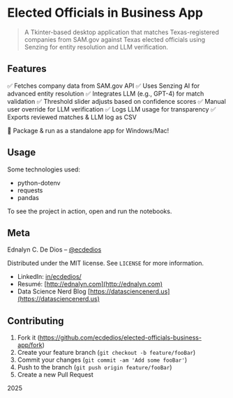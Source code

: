 # Elected Officials in Business App

> A Tkinter-based desktop application that matches Texas-registered companies from SAM.gov against Texas elected officials using Senzing for entity resolution and LLM verification.

## Features

✅ Fetches company data from SAM.gov API
✅ Uses Senzing AI for advanced entity resolution
✅ Integrates LLM (e.g., GPT-4) for match validation
✅ Threshold slider adjusts based on confidence scores
✅ Manual user override for LLM verification
✅ Logs LLM usage for transparency
✅ Exports reviewed matches & LLM log as CSV

🚀 Package & run as a standalone app for Windows/Mac!

## Usage

Some technologies used:

- python-dotenv
- requests
- pandas

To see the project in action, open and run the notebooks.

## Meta

Ednalyn C. De Dios – [@ecdedios](https://github.com/ecdedios)

Distributed under the MIT license. See `LICENSE` for more information.

- LinkedIn: [in/ecdedios/](https://www.linkedin.com/in/ecdedios/)
- Resumé: [http://ednalyn.com](http://ednalyn.com)
- Data Science Nerd Blog [https://datasciencenerd.us](https://datasciencenerd.us)

## Contributing

1. Fork it (<https://github.com/ecdedios/elected-officials-business-app/fork>)
2. Create your feature branch (`git checkout -b feature/fooBar`)
3. Commit your changes (`git commit -am 'Add some fooBar'`)
4. Push to the branch (`git push origin feature/fooBar`)
5. Create a new Pull Request

2025
